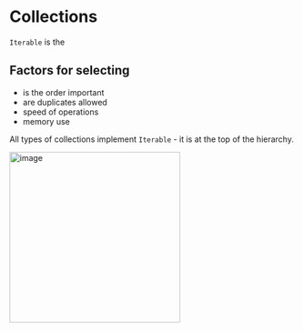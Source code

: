 
# Collections
`Iterable` is the 

## Factors for selecting 
- is the order important
- are duplicates allowed
- speed of operations
- memory use

All types of collections implement `Iterable` - it is at the top of the hierarchy.


<img width="300" alt="image" src="https://user-images.githubusercontent.com/12084821/218350225-72aeefde-1b1d-4762-8698-83eb46382962.png">
